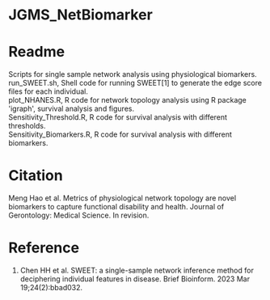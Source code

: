# JGMS_NetBiomarker

# Readme <br>
Scripts for single sample network analysis using physiological biomarkers. <br>
run_SWEET.sh, Shell code for running SWEET[1] to generate the edge score files for each individual. <br>
plot_NHANES.R, R code for network topology analysis using R package 'igraph', survival analysis and figures. <br>
Sensitivity_Threshold.R, R code for survival analysis with different thresholds. <br>
Sensitivity_Biomarkers.R, R code for survival analysis with different biomarkers. <br>

# Citation <br>
Meng Hao et al. Metrics of physiological network topology are novel biomarkers to capture functional disability and health. Journal of Gerontology: Medical Science. In revision. <br>

# Reference
1. Chen HH et al. SWEET: a single-sample network inference method for deciphering individual features in disease. Brief Bioinform. 2023 Mar 19;24(2):bbad032. 
